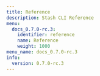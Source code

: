 ```yaml
---
title: Reference
description: Stash CLI Reference
menu:
  docs_0.7.0-rc.3:
    identifier: reference
    name: Reference
    weight: 1000
menu_name: docs_0.7.0-rc.3
info:
  version: 0.7.0-rc.3
---
```


